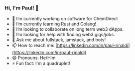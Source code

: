 ### Hi, I'm Paul! 👋

- 🔭 I’m currently working on software for ChemDirect 
- 🌱 I’m currently learning Rust and Golang!
- 👯 I’m looking to collaborate on long term web3 dApps.
- 🤔 I’m looking for help with finding web3 gigs/jobs.
- 💬 Ask me about fullstack, jamstack, and bots!
- 📫 How to reach me: [https://linkedin.com/in/paul-rinaldi](https://linkedin.com/in/paul-rinaldi)
- 😄 Pronouns: He/Him
- ⚡ Fun fact: I'm a quadruplet!
